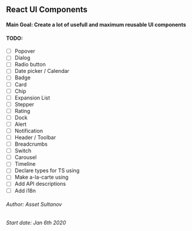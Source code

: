 ## React UI Components

#### Main Goal: Create a lot of usefull and maximum reusable UI components

#### TODO:
- [ ] Popover
- [ ] Dialog
- [ ] Radio button
- [ ] Date picker / Calendar
- [ ] Badge
- [ ] Card
- [ ] Chip
- [ ] Expansion List
- [ ] Stepper
- [ ] Rating
- [ ] Dock
- [ ] Alert
- [ ] Notification
- [ ] Header / Toolbar
- [ ] Breadcrumbs
- [ ] Switch
- [ ] Carousel
- [ ] Timeline
- [ ] Declare types for TS using
- [ ] Make a-la-carte using 
- [ ] Add API descriptions
- [ ] Add i18n

###### Author: Asset Sultanov
###### Start date: Jan 6th 2020